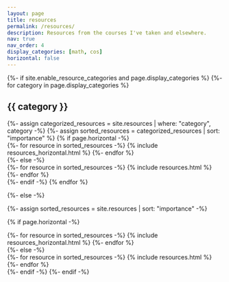 ```yaml
---
layout: page
title: resources
permalink: /resources/
description: Resources from the courses I've taken and elsewhere.
nav: true
nav_order: 4
display_categories: [math, cos]
horizontal: false
---
```


<!-- pages/resources.md -->
<div class="resources">
{%- if site.enable_resource_categories and page.display_categories %}
  <!-- Display categorized resources -->
  {%- for category in page.display_categories %}
  <h2 class="category">{{ category }}</h2>
  {%- assign categorized_resources = site.resources | where: "category", category -%}
  {%- assign sorted_resources = categorized_resources | sort: "importance" %}
  <!-- Generate cards for each resource -->
  {% if page.horizontal -%}
  <div class="container">
    <div class="row row-cols-2">
    {%- for resource in sorted_resources -%}
      {% include resources_horizontal.html %}
    {%- endfor %}
    </div>
  </div>
  {%- else -%}
  <div class="grid">
    {%- for resource in sorted_resources -%}
      {% include resources.html %}
    {%- endfor %}
  </div>
  {%- endif -%}
  {% endfor %}

{%- else -%}
<!-- Display resources without categories -->
  {%- assign sorted_resources = site.resources | sort: "importance" -%}
  <!-- Generate cards for each resource -->
  {% if page.horizontal -%}
  <div class="container">
    <div class="row row-cols-2">
    {%- for resource in sorted_resources -%}
      {% include resources_horizontal.html %}
    {%- endfor %}
    </div>
  </div>
  {%- else -%}
  <div class="grid">
    {%- for resource in sorted_resources -%}
      {% include resources.html %}
    {%- endfor %}
  </div>
  {%- endif -%}
{%- endif -%}
</div>
